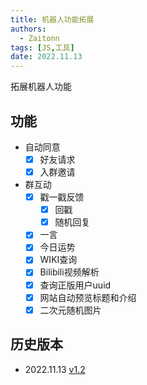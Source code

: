 ```yaml
---
title: 机器人功能拓展
authors: 
  - Zaitonn
tags: [JS,工具]
date: 2022.11.13
---
```


拓展机器人功能

<!--truncate-->

## 功能

- 自动同意
  - [x] 好友请求
  - [x] 入群邀请
- 群互动
  - [x] 戳一戳反馈
    - [x] 回戳
    - [x] 随机回复
  - [x] 一言
  - [x] 今日运势
  - [x] WIKI查询
  - [x] Bilibili视频解析
  - [x] 查询正版用户uuid
  - [x] 网站自动预览标题和介绍
  - [x] 二次元随机图片

## 历史版本

- 2022.11.13 [v1.2](https://download.serein.cc/https://raw.githubusercontent.com/Zaitonn/Serein-Docs/2b9d4f2805bee419f8f2910958560fbf6319ac36/JS/BotExtension/v1.1/BotExtension.js?download)
